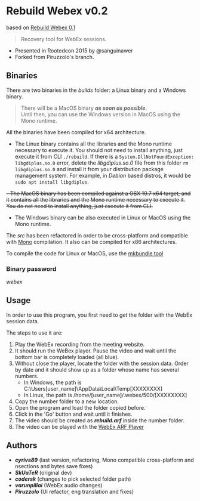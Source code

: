 
# Rebuild Webex v0.2

based on [Rebuild Webex 0.1](https://github.com/skuater/rebuildwebex)
> Recovery tool for WebEx sessions. 

* Presented in Rootedcon 2015 by @sanguinawer
* Forked from Piruzzolo's branch.

## Binaries

There are two binaries in the *builds* folder: a Linux binary and a Windows binary.

> There will be a MacOS binary ***as soon as possible***.  
> Until then, you can use the Windows version in MacOS using the Mono runtime.

All the binaries have been compiled for x64 architecture.

- The Linux binary contains all the libraries and the Mono runtime necessary to execute it. You should not need to install anything, just execute it from CLI `./rebuild`. 
If there is a `System.DllNotFoundException: libgdiplus.so.0` error, delete the *libgdiplus.so.0* file from this folder `rm libgdiplus.so.0` 
and install it from your distribution package management system. For example, in *Debian* based distros, it would be `sudo apt install libgdiplus`.

~~- The MacOS binary has been compiled against a OSX 10.7 x64 target, and it contains all the libraries and the Mono runtime necessary to execute it. You do not need to install anything, just execute it from CLI.~~

- The Windows binary can be also executed in Linux or MacOS using the Mono runtime.

The *src* has been refactored in order to be cross-platform and compatible with [Mono](https://www.mono-project.com/) compilation. It also can be compiled for x86 architectures.

To compile the code for Linux or MacOS, use the [mkbundle tool](https://www.mono-project.com/docs/tools+libraries/tools/mkbundle/)

### Binary password

*webex*

## Usage

In order to use this program, you first need to get the folder with the WebEx session data.

The steps to use it are:

1. Play the WebEx recording from the meeting website.
2. It should run the WeBex player. Pause the video and wait until the bottom bar is completely loaded (all blue).
3. Without close the player, locate the folder with the session data. Order by date and it should show up as a folder whose name has several numbers.
	- In Windows, the path is C:\Users\[user_name]\AppData\Local\Temp\[XXXXXXXX]
	- In Linux, the path is /home/[user_name]/.webex/500/[XXXXXXXX]
4. Copy the number folder to a new location.
5. Open the program and load the folder copied before.
6. Click in the 'Go' button and wait until it finishes.
7. The video should be created as ***rebuild.arf*** inside the number folder.
8. The video can be played with the [WebEx ARF Player](https://www.webex.com/play-webex-recording.html)


## Authors

- ***cyrivs89*** (last version, refactoring, Mono compatible cross-platform and nsections and bytes save fixes)
- ***SkUaTeR*** (original dev)
- ***codersk*** (changes to pick selected folder path)
- ***varunpillai*** (WebEx audio changes) 
- ***Piruzzolo*** (UI refactor, eng translation and fixes)
